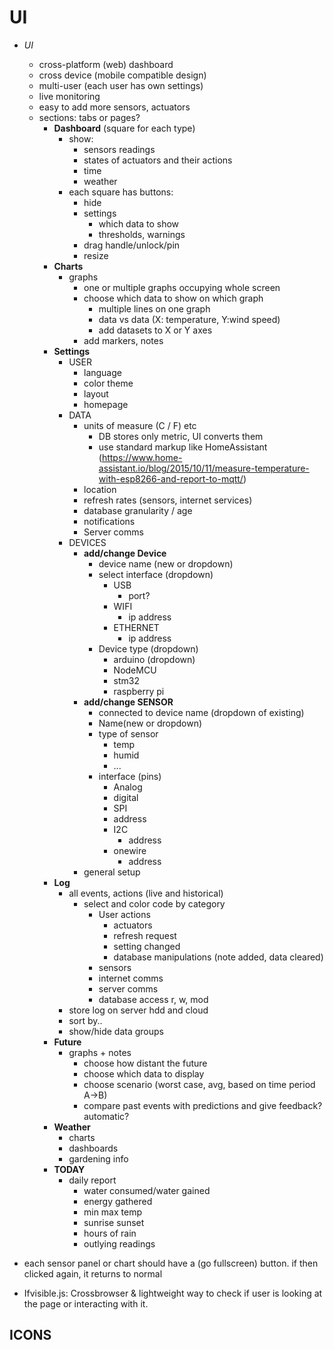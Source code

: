 # UI


- _UI_
    - cross-platform (web) dashboard
    - cross device (mobile compatible design)
    - multi-user (each user has own settings)
    - live monitoring
    - easy to add more sensors, actuators
    - sections: tabs or pages? 
        - __Dashboard__ (square for each type)
            - show:
                - sensors readings
                - states of actuators and their actions
                - time
                - weather
            - each square has buttons:
                - hide
                - settings
                    - which data to show
                    - thresholds, warnings
                - drag handle/unlock/pin
                - resize
        - __Charts__
            - graphs
                - one or multiple graphs occupying whole screen
                - choose which data to show on which graph
                  - multiple lines on one graph
                  - data vs data (X: temperature, Y:wind speed)
                  - add datasets to X or Y axes
                - add markers, notes
        - __Settings__
            - USER
              - language
              - color theme
              - layout
              - homepage
            - DATA
              - units of measure (C / F) etc
                - DB stores only metric, UI converts them
                - use standard markup like HomeAssistant (https://www.home-assistant.io/blog/2015/10/11/measure-temperature-with-esp8266-and-report-to-mqtt/)
              - location
              - refresh rates (sensors, internet services)
              - database granularity / age
              - notifications
              - Server comms
            - DEVICES
              - **add/change Device**
                - device name (new or dropdown)
                - select interface (dropdown)
                  - USB
                    - port?
                  - WIFI
                    - ip address
                  - ETHERNET
                    - ip address
                - Device type (dropdown)
                  - arduino (dropdown)
                  - NodeMCU
                  - stm32
                  - raspberry pi
              - **add/change SENSOR**
                - connected to device name (dropdown of existing)
                - Name(new or dropdown)
                - type of sensor
                  - temp
                  - humid
                  - ...
                - interface (pins)
                  - Analog
                  - digital
                  - SPI
                  - address
                  - I2C
                    - address
                  - onewire
                    - address
              - general setup
        - __Log__
            - all events, actions (live and historical)
                - select and color code by category
                    - User actions
                        - actuators
                        - refresh request
                        - setting changed
                        - database manipulations (note added, data cleared)
                    - sensors
                    - internet comms
                    - server comms
                    - database access r, w, mod
            - store log on server hdd and cloud
            - sort by..
            - show/hide data groups
        - __Future__
            - graphs + notes
                - choose how distant the future
                - choose which data to display
                - choose scenario (worst case, avg, based on time period A->B)
                - compare past events with predictions and give feedback? automatic?
        - __Weather__
          - charts
          - dashboards
          - gardening info
        - __TODAY__
          - daily report
            - water consumed/water gained
            - energy gathered
            - min max temp
            - sunrise sunset
            - hours of rain
            - outlying readings


- each sensor panel or chart should have a (go fullscreen) button. if then clicked again, it returns to normal
- Ifvisible.js: Crossbrowser & lightweight way to check if user is looking at the page or interacting with it.



## ICONS

<i class="fas fa-cogs"></i>
<i class="fas fa-chart-line"></i>
<i class="fas fa-tachometer-alt"></i>
<i class="fas fa-list-ol"></i>

<i class="fas fa-user-cog"></i>
<i class="fas fa-bars"></i>
<i class="fas fa-tasks"></i>
<i class="fas fa-cloud"></i>
<i class="fas fa-temperature-low"></i>
<i class="fas fa-sun"></i>
<i class="fas fa-water"></i>
<i class="fas fa-wifi"></i>
<i class="fas fa-network-wired"></i>
<i class="fas fa-ethernet"></i>
<i class="fas fa-tint"></i>
<i class="fas fa-history"></i>
<i class="fas fa-clock"></i>
<i class="fas fa-calendar-alt"></i>
<i class="fas fa-user-tie"></i>
<i class="fas fa-user-circle"></i>
<i class="fas fa-sort-amount-up"></i>
<i class="fas fa-solar-panel"></i>
<i class="fas fa-car-battery"></i>
<i class="fas fa-power-off"></i>
<i class="fas fa-filter"></i>
<i class="fas fa-save"></i>
<i class="fas fa-eye"></i>
<i class="fas fa-eye-slash"></i>
<i class="fas fa-ruler"></i>
<i class="fas fa-palette"></i>
<i class="fas fa-poop"></i>
<i class="fas fa-poo"></i>
<i class="fas fa-lightbulb"></i>
<i class="fas fa-award"></i>
<i class="fas fa-bullhorn"></i>
<i class="fas fa-flag-checkered"></i>
<i class="fas fa-info"></i>
<i class="fas fa-search"></i>
<i class="fas fa-thumbs-up"></i>
<i class="fas fa-thumbs-down"></i>
<i class="fas fa-map-marker-alt"></i>
<i class="fas fa-exclamation"></i>
<i class="fas fa-info-circle"></i>
<i class="fas fa-check-circle"></i>
<i class="fas fa-thumbtack"></i>